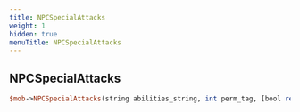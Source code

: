 ```yaml
---
title: NPCSpecialAttacks
weight: 1
hidden: true
menuTitle: NPCSpecialAttacks
---
```

## NPCSpecialAttacks
```perl
$mob->NPCSpecialAttacks(string abilities_string, int perm_tag, [bool reset = true], [bool remove = true])
```